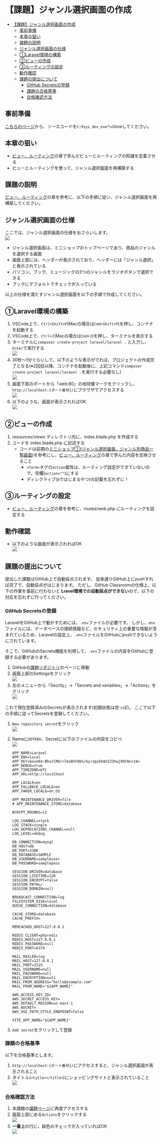 ﻿# 【課題】ジャンル選択画面の作成

- [【課題】ジャンル選択画面の作成](#課題ジャンル選択画面の作成)
  - [事前準備](#事前準備)
  - [本章の狙い](#本章の狙い)
  - [課題の説明](#課題の説明)
  - [ジャンル選択画面の仕様](#ジャンル選択画面の仕様)
  - [①Laravel環境の構築](#laravel環境の構築)
  - [②ビューの作成](#ビューの作成)
  - [③ルーティングの設定](#ルーティングの設定)
  - [動作確認](#動作確認)
  - [課題の提出について](#課題の提出について)
    - [GitHub Secretsの登録](#github-secretsの登録)
    - [課題の合格基準](#課題の合格基準)
    - [合格確認方法](#合格確認方法)

## 事前準備

[こちらのページ]()から、ソースコードを`C:¥sys_dev_exe`へcloneしてください。

## 本章の狙い

- [ビュー、ルーティング](../shop_index/README.md)の章で学んだビューとルーティングの知識を定着させる
- ビューとルーティングを使って、ジャンル選択画面を再構築する

## 課題の説明

[ビュー、ルーティング](../shop_index/README.md)の章を参考に、以下の手順に従い、ジャンル選択画面を再構築してください。

## ジャンル選択画面の仕様

ここでは、ジャンル選択画面の仕様をおさらいします。<br>
![](./images/index.png)

- ジャンル選択画面は、ミニショップのトップページであり、商品のジャンルを選択する画面
- 画面上部には、ヘッダーが表示されており、ヘッダーには「ジャンル選択」と表示されている
- パソコン、ブック、ミュージックの3つのジャンルをラジオボタンで選択できる
- ブックにデフォルトでチェックが入っている

以上の仕様を満たすジャンル選択画面を以下の手順で作成してください。

## ①Laravel環境の構築

1. VSCode上で、`Ctrl+Shift+P`(Macの場合は`Cmd+Shift+P`)を押し、コンテナを起動する
2. VSCode上で、`Ctrl+J`(Macの場合は`Cmd+J`)を押し、ターミナルを表示する
3. ターミナルに`composer create-project laravel/laravel .` と入力し、`Enter`で実行する<br>
   ![](./images/composer_command_1.png)
4. 30秒〜1分ぐらいして、以下のような表示がでれば、プロジェクトの作成完了となる(※2回目以降、コンテナを起動後に、上記コマンド`composer create-project laravel/laravel .`を実行する必要なし)<br>
   ![](./images/composer_command_2.png)
5. 画面下部のポートから「web:80」の地球儀マークをクリックし、`http://localhost:{ポート番号}/`にブラウザでアクセスする<br>
   ![](./images/port_click.png)
6. 以下のような、画面が表示されればOK<br>
   ![](./images/welcome_page.png)

## ②ビューの作成

1. resources/views ディレクトリ内に、index.blade.php を作成する
2. コードを index.blade.php に記述する
   - コードは前期の[ミニショップ①(ジャンル選択画面、ジャンル別商品一覧画面)](https://2024web1.github.io/web_app_dev/ec-site-i/)を参考にし、[ビュー、ルーティング](../shop_index/README.md)の章で学んだ内容を反映させること
     - `<form>`タグの`action`属性は、ルーティング設定ができていないので、空欄(`action=""`)にする
     - ディレクティブ(`@`ではじまるやつ)の記載を忘れずに！

## ③ルーティングの設定

- [ビュー、ルーティング](../shop_index/README.md)の章を参考に、routes/web.php にルーティングを設定する

## 動作確認

- 以下のような画面が表示されればOK<br>
   ![](./images/index.png)

## 課題の提出について

提出した課題はGitHub上で自動採点されます。
従来通りGitHub上にpushすれば完了で、自動採点がはじまります。
ただし、GitHub Classroomの仕様上、以下の作業を事前に行わないと **Lravel環境での自動採点ができない**ので、以下の対応を忘れずに行ってください。

### GitHub Secretsの登録

LaravelをGitHub上で動かすためには、`.env`ファイルが必要です。
しかし、`env`ファイルには、データベースの接続情報など、セキュリティ上の重要な情報が含まれているため、Laravelの設定上、`.env`ファイルをGitHubにpushできないようにされています。

そこで、GitHubのSecrets機能を利用して、`.env`ファイルの内容をGitHubに登録する必要があります。

1. GitHubの[課題リポジトリ](https://classroom.github.com/a/rD3Wg66b)のページに移動
2. 画面上部のSettingsをクリック<br>
   ![](./images/settings.png)
3. 左のメニューから「Secrity」→「Secrets and variables」→「Actions」をクリック<br>
   ![](./images/menu.png)

これで現在登録済みのSecretsが表示されます(初期状態は空っぽ)。
ここで以下の手順に従ってSecretsを登録してください。

1. `New repository secret`をクリック<br>
   ![](./images/new_repository_secret.png)
2. Nameに`DOTENV`、Secretに以下のファイルの内容をコピペ<br>
   ![](./images/new_secret.png)

      ```env
      APP_NAME=Laravel
      APP_ENV=local
      APP_KEY=base64:BhoJlMO/+lbsBhF8Dn/ky+3pykh8n5Z3hwj9DtNcn18=
      APP_DEBUG=true
      APP_TIMEZONE=UTC
      APP_URL=http://localhost

      APP_LOCALE=en
      APP_FALLBACK_LOCALE=en
      APP_FAKER_LOCALE=en_US

      APP_MAINTENANCE_DRIVER=file
      # APP_MAINTENANCE_STORE=database

      BCRYPT_ROUNDS=12

      LOG_CHANNEL=stack
      LOG_STACK=single
      LOG_DEPRECATIONS_CHANNEL=null
      LOG_LEVEL=debug

      DB_CONNECTION=mysql
      DB_HOST=db
      DB_PORT=3306
      DB_DATABASE=SAMPLE
      DB_USERNAME=sampleuser
      DB_PASSWORD=samplepass

      SESSION_DRIVER=database
      SESSION_LIFETIME=120
      SESSION_ENCRYPT=false
      SESSION_PATH=/
      SESSION_DOMAIN=null

      BROADCAST_CONNECTION=log
      FILESYSTEM_DISK=local
      QUEUE_CONNECTION=database

      CACHE_STORE=database
      CACHE_PREFIX=

      MEMCACHED_HOST=127.0.0.1

      REDIS_CLIENT=phpredis
      REDIS_HOST=127.0.0.1
      REDIS_PASSWORD=null
      REDIS_PORT=6379

      MAIL_MAILER=log
      MAIL_HOST=127.0.0.1
      MAIL_PORT=2525
      MAIL_USERNAME=null
      MAIL_PASSWORD=null
      MAIL_ENCRYPTION=null
      MAIL_FROM_ADDRESS="hello@example.com"
      MAIL_FROM_NAME="${APP_NAME}"

      AWS_ACCESS_KEY_ID=
      AWS_SECRET_ACCESS_KEY=
      AWS_DEFAULT_REGION=us-east-1
      AWS_BUCKET=
      AWS_USE_PATH_STYLE_ENDPOINT=false

      VITE_APP_NAME="${APP_NAME}"
      ```

3. `Add secret`をクリックして登録

### 課題の合格基準

以下を合格基準とします。

1. `http://localhost:{ポート番号}/`にアクセスすると、ジャンル選択画面が表示されること
2. タイトル(`<title></title>`)にショッピングサイトと表示されていること<br>
   ![](./images/index_title.png)

### 合格確認方法

1. 本課題の[課題ページ](https://classroom.github.com/a/rD3Wg66b)に再度アクセスする
2. 画面上部にある`Actions`をクリックする<br>
![](./images/acions.png)
3. **一番上**の行に、緑色のチェックが入っていればOK<br>
![](./images/pass.png)
